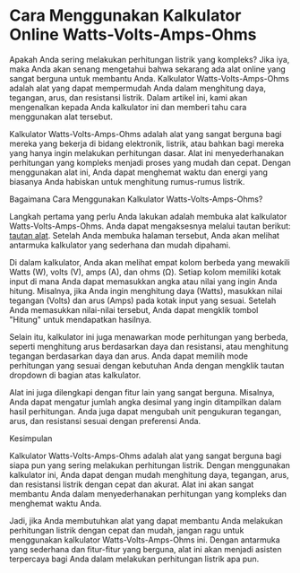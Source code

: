 Cara Menggunakan Kalkulator Online Watts-Volts-Amps-Ohms
========================================================

Apakah Anda sering melakukan perhitungan listrik yang kompleks? Jika iya, maka Anda akan senang mengetahui bahwa sekarang ada alat online yang sangat berguna untuk membantu Anda. Kalkulator Watts-Volts-Amps-Ohms adalah alat yang dapat mempermudah Anda dalam menghitung daya, tegangan, arus, dan resistansi listrik. Dalam artikel ini, kami akan mengenalkan kepada Anda kalkulator ini dan memberi tahu cara menggunakan alat tersebut.

Kalkulator Watts-Volts-Amps-Ohms adalah alat yang sangat berguna bagi mereka yang bekerja di bidang elektronik, listrik, atau bahkan bagi mereka yang hanya ingin melakukan perhitungan dasar. Alat ini menyederhanakan perhitungan yang kompleks menjadi proses yang mudah dan cepat. Dengan menggunakan alat ini, Anda dapat menghemat waktu dan energi yang biasanya Anda habiskan untuk menghitung rumus-rumus listrik.

Bagaimana Cara Menggunakan Kalkulator Watts-Volts-Amps-Ohms?

Langkah pertama yang perlu Anda lakukan adalah membuka alat kalkulator Watts-Volts-Amps-Ohms. Anda dapat mengaksesnya melalui tautan berikut: [tautan alat](https://www.onlinecalculatorsfree.com/id/tools/watt-volt-amp-calculator.html). Setelah Anda membuka halaman tersebut, Anda akan melihat antarmuka kalkulator yang sederhana dan mudah dipahami.

Di dalam kalkulator, Anda akan melihat empat kolom berbeda yang mewakili Watts (W), volts (V), amps (A), dan ohms (Ω). Setiap kolom memiliki kotak input di mana Anda dapat memasukkan angka atau nilai yang ingin Anda hitung. Misalnya, jika Anda ingin menghitung daya (Watts), masukkan nilai tegangan (Volts) dan arus (Amps) pada kotak input yang sesuai. Setelah Anda memasukkan nilai-nilai tersebut, Anda dapat mengklik tombol "Hitung" untuk mendapatkan hasilnya.

Selain itu, kalkulator ini juga menawarkan mode perhitungan yang berbeda, seperti menghitung arus berdasarkan daya dan resistansi, atau menghitung tegangan berdasarkan daya dan arus. Anda dapat memilih mode perhitungan yang sesuai dengan kebutuhan Anda dengan mengklik tautan dropdown di bagian atas kalkulator.

Alat ini juga dilengkapi dengan fitur lain yang sangat berguna. Misalnya, Anda dapat mengatur jumlah angka desimal yang ingin ditampilkan dalam hasil perhitungan. Anda juga dapat mengubah unit pengukuran tegangan, arus, dan resistansi sesuai dengan preferensi Anda.

Kesimpulan

Kalkulator Watts-Volts-Amps-Ohms adalah alat yang sangat berguna bagi siapa pun yang sering melakukan perhitungan listrik. Dengan menggunakan kalkulator ini, Anda dapat dengan mudah menghitung daya, tegangan, arus, dan resistansi listrik dengan cepat dan akurat. Alat ini akan sangat membantu Anda dalam menyederhanakan perhitungan yang kompleks dan menghemat waktu Anda.

Jadi, jika Anda membutuhkan alat yang dapat membantu Anda melakukan perhitungan listrik dengan cepat dan mudah, jangan ragu untuk menggunakan kalkulator Watts-Volts-Amps-Ohms ini. Dengan antarmuka yang sederhana dan fitur-fitur yang berguna, alat ini akan menjadi asisten terpercaya bagi Anda dalam melakukan perhitungan listrik apa pun.